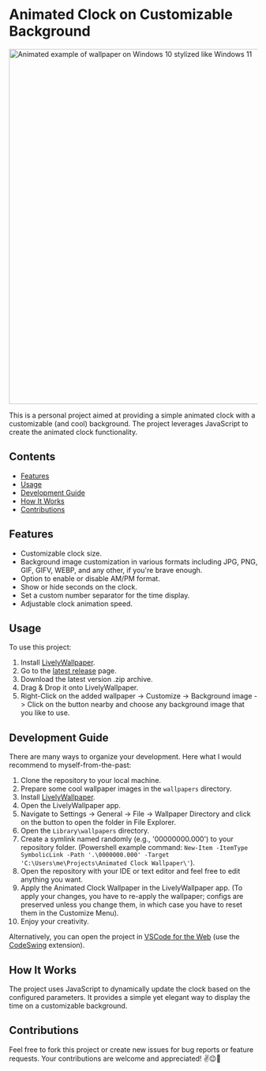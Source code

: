 # Animated Clock on Customizable Background

<img src="https://github.com/den4md/Animated-Clock-Wallpaper/assets/50938720/f2a82251-cebf-4d2b-9634-fd2b33350581" alt="Animated example of wallpaper on Windows 10 stylized like Windows 11" width="720px">

This is a personal project aimed at providing a simple animated clock with a customizable (and cool) background. The project leverages JavaScript to create the animated clock functionality.

## Contents
- [Features](#features)
- [Usage](#usage)
- [Development Guide](#development-guide)
- [How It Works](#how-it-works)
- [Contributions](#contributions)

## Features
- Customizable clock size.
- Background image customization in various formats including JPG, PNG, GIF, GIFV, WEBP, and any other, if you're brave enough.
- Option to enable or disable AM/PM format.
- Show or hide seconds on the clock.
- Set a custom number separator for the time display.
- Adjustable clock animation speed.

## Usage
To use this project:
1. Install [LivelyWallpaper](https://github.com/rocksdanister/lively/releases/latest).
2. Go to the [latest release](https://github.com/den4md/animated-clock-wallpaper/releases/latest) page.
3. Download the latest version .zip archive.
4. Drag & Drop it onto LivelyWallpaper.
5. Right-Click on the added wallpaper -> Customize -> Background image -> Click on the button nearby and choose any background image that you like to use.

## Development Guide
There are many ways to organize your development. Here what I would recommend to myself-from-the-past:
1. Clone the repository to your local machine.
2. Prepare some cool wallpaper images in the `wallpapers` directory.
3. Install [LivelyWallpaper](https://github.com/rocksdanister/lively).
4. Open the LivelyWallpaper app.
5. Navigate to Settings -> General -> File -> Wallpaper Directory and click on the button to open the folder in File Explorer.
6. Open the `Library\wallpapers` directory.
7. Create a symlink named randomly (e.g., '00000000.000') to your repository folder. (Powershell example command: `New-Item -ItemType SymbolicLink -Path '.\0000000.000' -Target 'C:\Users\me\Projects\Animated Clock Wallpaper\'`).
8. Open the repository with your IDE or text editor and feel free to edit anything you want.
9. Apply the Animated Clock Wallpaper in the LivelyWallpaper app. (To apply your changes, you have to re-apply the wallpaper; configs are preserved unless you change them, in which case you have to reset them in the Customize Menu).
10. Enjoy your creativity.

Alternatively, you can open the project in [VSCode for the Web](https://vscode.dev/) (use the [CodeSwing](https://github.com/lostintangent/codeswing) extension).

## How It Works
The project uses JavaScript to dynamically update the clock based on the configured parameters. It provides a simple yet elegant way to display the time on a customizable background.

## Contributions
Feel free to fork this project or create new issues for bug reports or feature requests. Your contributions are welcome and appreciated!
✌😉🚀
